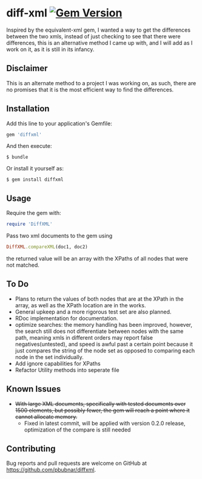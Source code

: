 # diff-xml [![Gem Version](https://badge.fury.io/rb/diffxml.svg)](https://rubygems.org/gems/diffxml)

Inspired by the equivalent-xml gem, I wanted a way to get the differences between the two xmls, instead of just checking to see that there were differences, this is an alternative method I came up with, and I will add as I work on it, as it is still in its infancy.

## Disclaimer

This is an alternate method to a project I was working on, as such, there are no promises that it is the most efficient way to find the differences.

## Installation

Add this line to your application's Gemfile:

```ruby
gem 'diffxml'
```

And then execute:

    $ bundle

Or install it yourself as:

    $ gem install diffxml

## Usage
Require the gem with:
```ruby
require 'DiffXML'
```


Pass two xml documents to the gem using 
```ruby
DiffXML.compareXML(doc1, doc2)
```
the returned value will be an array with the XPaths of all nodes that were not matched.

## To Do
* Plans to return the values of both nodes that are at the XPath in the array, as well as the XPath location are in the works.
* General upkeep and a more rigorous test set are also planned.
* RDoc implementation for documentation.
* optimize searches: the memory handling has been improved, however, the search still does not differentiate between nodes with the same path, meaning xmls in different orders may report false negatives(untested), and speed is awful past a certain point
because it just compares the string of the node set as opposed to comparing each node in the set individually.
* Add ignore capabilities for XPaths
* Refactor Utility methods into seperate file

## Known Issues
* ~~With large XML documents, specifically with tested documents over 1500 elements, but possibly fewer, the gem will reach a point where it cannot allocate memory.~~
  * Fixed in latest commit, will be applied with version 0.2.0 release, optimization of the compare is still needed

## Contributing

Bug reports and pull requests are welcome on GitHub at https://github.com/pbubnar/diffxml.

